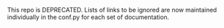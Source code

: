 This repo is DEPRECATED.
Lists of links to be ignored are now maintained individually in the conf.py for each set of documentation.
